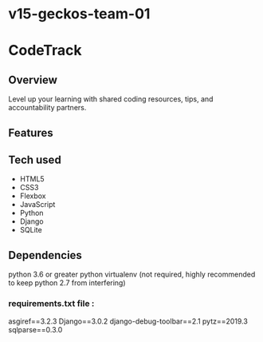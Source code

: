 # v15-geckos-team-01
# CodeTrack
## Overview
Level up your learning with shared coding resources, tips, and accountability partners.
## Features
## Tech used
* HTML5
* CSS3
* Flexbox
* JavaScript
* Python
* Django
* SQLite
## Dependencies
python 3.6 or greater
python virtualenv (not required, highly recommended to keep python 2.7 from interfering)
### requirements.txt file :
asgiref==3.2.3
Django==3.0.2
django-debug-toolbar==2.1
pytz==2019.3
sqlparse==0.3.0